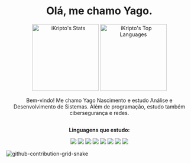 <h1 align="center">Olá, me chamo Yago.</h1>

<p align="center">
  <img src="https://github-readme-stats.vercel.app/api?username=iKripto&theme=vue-dark&show_icons=true&hide_border=true&count_private=true" alt="iKripto's Stats" height="180px">
  <img src="https://github-readme-stats.vercel.app/api/top-langs/?username=iKripto&theme=vue-dark&show_icons=true&hide_border=true&layout=compact" alt="iKripto's Top Languages" height="180px">
</p>
<p align="center">
  Bem-vindo! Me chamo Yago Nascimento e estudo Análise e Desenvolvimento de Sistemas. 
  Além de programação, estudo também cibersegurança e redes.
</p>

<h2></h2>

<p align="center"><b>Linguagens que estudo:</b></p>

<p align="center">
  <img src="https://img.shields.io/badge/-HTML-orange?style=for-the-badge&logo=html5&logoColor=white">
  <img src="https://img.shields.io/badge/-CSS-blue?style=for-the-badge&logo=css3&logoColor=white">
  <img src="https://img.shields.io/badge/JavaScript-F7DF1E?style=for-the-badge&logo=javascript&logoColor=black">
  <img src="https://img.shields.io/badge/-Python-3776AB?style=for-the-badge&logo=python&logoColor=white">
  <img src="https://img.shields.io/badge/-C++-00599C?style=for-the-badge&logo=c%2B%2B&logoColor=white">
  <img src="https://img.shields.io/badge/Java-ED8B00?style=for-the-badge&logo=openjdk&logoColor=white">
  <img src="https://img.shields.io/badge/-MongoDB-47A248?style=for-the-badge&logo=mongodb&logoColor=white">
  <img src="https://img.shields.io/badge/-MySQL-4479A1?style=for-the-badge&logo=mysql&logoColor=white">
  
</p>

![github-contribution-grid-snake](https://github.com/user-attachments/assets/2571dc5d-0d28-4ab8-a65d-237ee82640c7)
